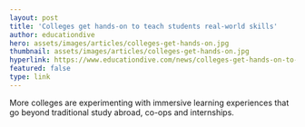 ```yaml
---
layout: post
title: 'Colleges get hands-on to teach students real-world skills'
author: educationdive
hero: assets/images/articles/colleges-get-hands-on.jpg
thumbnail: assets/images/articles/colleges-get-hands-on.jpg
hyperlink: https://www.educationdive.com/news/colleges-get-hands-on-to-teach-students-real-world-skills/547171/
featured: false
type: link
---
```


More colleges are experimenting with immersive learning experiences that go beyond traditional study abroad, co-ops and internships.
